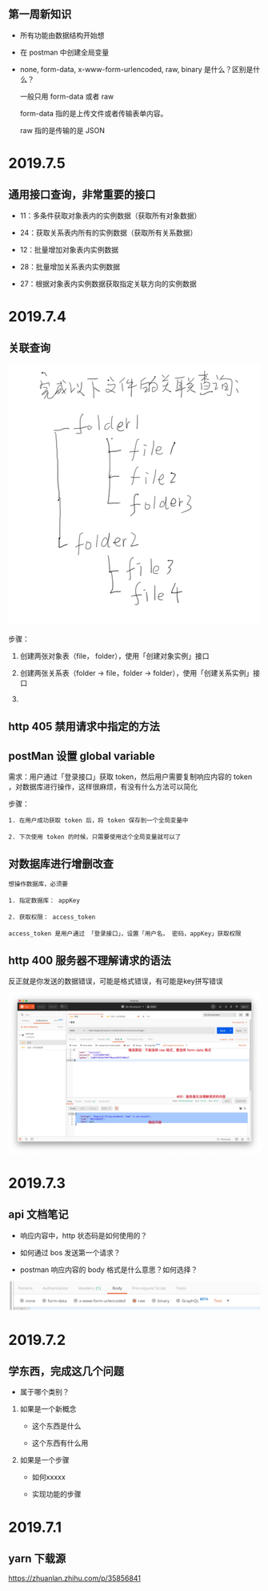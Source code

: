 
## 第一周新知识

- 所有功能由数据结构开始想

- 在 postman 中创建全局变量

- none, form-data, x-www-form-urlencoded, raw, binary 是什么？区别是什么？

    一般只用 form-data 或者 raw
    
    form-data 指的是上传文件或者传输表单内容。
    
    raw 指的是传输的是 JSON 


# 2019.7.5

## 通用接口查询，非常重要的接口

- 11：多条件获取对象表内的实例数据（获取所有对象数据）

- 24：获取关系表内所有的实例数据（获取所有关系数据）

- 12：批量增加对象表内实例数据

- 28：批量增加关系表内实例数据

- 27：根据对象表内实例数据获取指定关联方向的实例数据

# 2019.7.4

## 关联查询

![](https://raw.githubusercontent.com/wojiaofengzhongzhuifeng/image-host/master/img/20190704175210.png)

步骤：

1. 创建两张对象表（file， folder），使用「创建对象实例」接口

2. 创建两张关系表（folder -> file，folder -> folder），使用「创建关系实例」接口

3. 

## http 405 禁用请求中指定的方法

## postMan 设置 global variable

需求：用户通过「登录接口」获取 token，然后用户需要复制响应内容的 token ，对数据库进行操作，这样很麻烦，有没有什么方法可以简化

步骤：

    1. 在用户成功获取 token 后，将 token 保存到一个全局变量中
    
    2. 下次使用 token 的时候，只需要使用这个全局变量就可以了
    
## 对数据库进行增删改查

    想操作数据库，必须要
      
    1. 指定数据库： appKey
    
    2. 获取权限： access_token
    
    access_token 是用户通过 「登录接口」，设置「用户名， 密码，appKey」获取权限

## http 400 服务器不理解请求的语法

反正就是你发送的数据错误，可能是格式错误，有可能是key拼写错误

![](https://raw.githubusercontent.com/wojiaofengzhongzhuifeng/image-host/master/img/20190704103344.png)


# 2019.7.3

## api 文档笔记

- 响应内容中，http 状态码是如何使用的？

- 如何通过 bos 发送第一个请求？

- postman 响应内容的 body 格式是什么意思？如何选择？

![](https://raw.githubusercontent.com/wojiaofengzhongzhuifeng/image-host/master/img/20190703224813.png)


# 2019.7.2

## 学东西，完成这几个问题

- 属于哪个类别？

1. 如果是一个新概念

    - 这个东西是什么
    
    - 这个东西有什么用

2. 如果是一个步骤

   - 如何xxxxx
   
   - 实现功能的步骤

# 2019.7.1

## yarn 下载源

https://zhuanlan.zhihu.com/p/35856841
